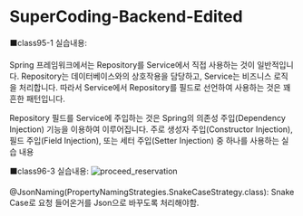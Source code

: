 # SuperCoding-Backend-Edited


⬛class95-1 실습내용:

Spring 프레임워크에서는 Repository를 Service에서 직접 사용하는 것이 일반적입니다. Repository는 데이터베이스와의 상호작용을 담당하고, Service는 비즈니스 로직을 처리합니다. 따라서 Service에서 Repository를 필드로 선언하여 사용하는 것은 꽤 흔한 패턴입니다.

Repository 필드를 Service에 주입하는 것은 Spring의 의존성 주입(Dependency Injection) 기능을 이용하여 이루어집니다. 주로 생성자 주입(Constructor Injection), 필드 주입(Field Injection), 또는 세터 주입(Setter Injection) 중 하나를 사용하는 실습 내용


⬛class96-3 실습내용:
![proceed_reservation](https://github.com/MangwonCassie/SuperCoding-Backend-Edited/assets/129250487/f859cc50-2dfa-46dd-a9d2-5efbc5da5413)

@JsonNaming(PropertyNamingStrategies.SnakeCaseStrategy.class):
Snake Case로 요청 들어온거를 Json으로 바꾸도록 처리해야함.




